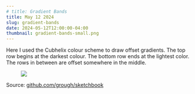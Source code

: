 ```yaml
---
# title: Gradient Bands
title: May 12 2024
slug: gradient-bands
date: 2024-05-12T12:00:00-04:00
thumbnail: gradient-bands-small.png
---
```

Here I used the Cubhelix colour scheme to draw offset gradients.
The top row begins at the darkest colour.
The bottom row ends at the lightest color.
The rows in between are offset somewhere in the middle.

<figure>
  <img src="gradient-bands.png" />
</figure>

Source: [github.com/grough/sketchbook](https://github.com/grough/sketchbook/blob/main/sketch_240512a_QuantizeOffset/sketch_240512a_QuantizeOffset.pde)
